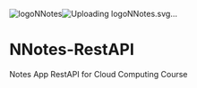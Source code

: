 ![logoNNotes](https://github.com/italovisconti/NNotes-RestAPI/assets/108308939/cbfaceb0-3c3e-4c8b-8d50-4127dea1eb94)![Uploading<svg width="403" height="58" viewBox="0 0 403 58" fill="none" xmlns="http://www.w3.org/2000/svg">
<path d="M263.729 45.4902C261.265 45.4902 259.101 44.935 257.231 43.8245C255.368 42.714 253.918 41.1593 252.881 39.1525C251.852 37.1457 251.333 34.8296 251.333 32.1882V31.5536C251.333 28.8805 251.852 26.5406 252.881 24.5338C253.91 22.527 255.345 20.9723 257.178 19.8618C259.011 18.7514 261.107 18.1961 263.474 18.1961C265.84 18.1961 267.801 18.7117 269.566 19.7508C271.332 20.7899 272.714 22.2732 273.713 24.2086C274.712 26.144 275.216 28.4126 275.216 31.0143V32.91H255.277C255.375 35.6862 256.224 37.8596 257.824 39.4222C259.424 40.9848 261.423 41.7701 263.819 41.7701C265.915 41.7701 267.53 41.2625 268.665 40.2392C269.799 39.216 270.663 38.0024 271.264 36.5984L274.66 38.3355C274.156 39.4222 273.465 40.5168 272.586 41.6035C271.7 42.6902 270.558 43.6103 269.138 44.348C267.718 45.0857 265.915 45.4585 263.714 45.4585L263.729 45.4902ZM255.337 29.5072H271.227C271.091 27.1196 270.317 25.2556 268.905 23.9151C267.485 22.5825 265.682 21.9083 263.481 21.9083C261.28 21.9083 259.417 22.5746 257.982 23.9151C256.547 25.2556 255.668 27.1196 255.33 29.5072H255.337Z" fill="#334155"/>
<path d="M310.471 53.4435V18.8973H314.307V22.9611H315.004C315.633 21.7246 316.652 20.6239 318.069 19.6513C319.477 18.6787 321.448 18.1961 323.973 18.1961C326.064 18.1961 327.982 18.7088 329.728 19.7266C331.474 20.7445 332.868 22.1921 333.917 24.0619C334.966 25.9317 335.49 28.1936 335.49 30.8324V31.4808C335.49 34.0895 334.973 36.3438 333.947 38.2513C332.92 40.1588 331.526 41.6139 329.788 42.6167C328.05 43.6195 326.109 44.1246 323.981 44.1246C322.287 44.1246 320.849 43.8984 319.672 43.4461C318.488 42.9937 317.537 42.4207 316.802 41.7195C316.068 41.0183 315.506 40.3021 315.109 39.5632H314.412V53.451H310.478L310.471 53.4435ZM322.932 40.6036C325.457 40.6036 327.51 39.7969 329.084 38.1684C330.657 36.5474 331.451 34.2855 331.451 31.3752V30.9229C331.451 28.0126 330.665 25.7507 329.084 24.1297C327.503 22.5087 325.457 21.6945 322.932 21.6945C320.406 21.6945 318.391 22.5087 316.78 24.1297C315.169 25.7507 314.36 28.0126 314.36 30.9229V31.3752C314.36 34.2855 315.169 36.5474 316.78 38.1684C318.391 39.7894 320.444 40.6036 322.932 40.6036Z" fill="#334155"/>
<path d="M351.298 45.4902C348.834 45.4902 346.67 44.935 344.799 43.8245C342.936 42.714 341.486 41.1593 340.45 39.1525C339.42 37.1457 338.902 34.8296 338.902 32.1882V31.5536C338.902 28.8805 339.42 26.5406 340.45 24.5338C341.479 22.527 342.914 20.9723 344.747 19.8618C346.58 18.7514 348.676 18.1961 351.042 18.1961C353.409 18.1961 355.37 18.7117 357.135 19.7508C358.9 20.7899 360.283 22.2732 361.282 24.2086C362.281 26.144 362.784 28.4126 362.784 31.0143V32.91H342.846C342.944 35.6862 343.793 37.8596 345.393 39.4222C346.993 40.9848 348.991 41.7701 351.388 41.7701C353.484 41.7701 355.099 41.2625 356.234 40.2392C357.368 39.216 358.232 38.0024 358.833 36.5984L362.229 38.3355C361.725 39.4222 361.034 40.5168 360.155 41.6035C359.269 42.6902 358.127 43.6103 356.707 44.348C355.287 45.0857 353.484 45.4585 351.283 45.4585L351.298 45.4902ZM342.906 29.5072H358.795C358.66 27.1196 357.886 25.2556 356.474 23.9151C355.054 22.5825 353.251 21.9083 351.05 21.9083C348.849 21.9083 346.986 22.5746 345.551 23.9151C344.116 25.2556 343.237 27.1196 342.899 29.5072H342.906Z" fill="#334155"/>
<path d="M367.333 44.353V19.4406H371.375V22.4972H372.109C372.566 21.4094 373.261 20.6127 374.208 20.0994C375.155 19.5862 376.395 19.3334 377.934 19.3334H380.98V23.0028H377.673C375.818 23.0028 374.319 23.5008 373.182 24.5043C372.046 25.5078 371.477 27.0629 371.477 29.1696V44.353H367.333Z" fill="#334155"/>
<path d="M394.981 44.3456C393.581 44.3456 392.504 43.9774 391.75 43.2409C390.997 42.5043 390.621 41.4935 390.621 40.2154V24.1783H383.255V20.864H390.621V12.5097H394.575V20.864H402.588V24.1783H394.575V39.645C394.575 40.6053 395.057 41.0891 396.028 41.0891H401.489V44.3528H394.974L394.981 44.3456Z" fill="#334155"/>
<path fill-rule="evenodd" clip-rule="evenodd" d="M266.118 58.0001C289.053 35.4781 290.865 34.7648 302.477 43.6987C293.932 31.5515 294.614 29.6638 316.157 5.6864C293.222 28.2085 291.41 28.9217 279.797 19.9878C288.343 32.1351 287.661 34.0227 266.118 58.0001Z" fill="#334155"/>
<path d="M4.31559 29.0452V25.5171L25.232 15.3739V20.1778L9.79671 27.2182L9.93846 26.9347V27.6119L9.79671 27.3442L25.232 34.3688V39.1884L4.31559 29.0452ZM60.4495 10.7433V43H55.9764L39.5803 19.343H39.281V43H34.4142V10.7433H38.9188L55.3306 34.4318H55.6299V10.7433H60.4495ZM94.9148 10.7433V43H90.4417L74.0456 19.343H73.7464V43H68.8795V10.7433H73.3841L89.796 34.4318H90.0952V10.7433H94.9148ZM113.157 43.4883C110.889 43.4883 108.91 42.9685 107.219 41.929C105.529 40.8895 104.216 39.4352 103.282 37.5661C102.347 35.6971 101.88 33.513 101.88 31.014C101.88 28.5044 102.347 26.3099 103.282 24.4304C104.216 22.5508 105.529 21.0913 107.219 20.0518C108.91 19.0122 110.889 18.4925 113.157 18.4925C115.425 18.4925 117.405 19.0122 119.095 20.0518C120.786 21.0913 122.098 22.5508 123.033 24.4304C123.967 26.3099 124.435 28.5044 124.435 31.014C124.435 33.513 123.967 35.6971 123.033 37.5661C122.098 39.4352 120.786 40.8895 119.095 41.929C117.405 42.9685 115.425 43.4883 113.157 43.4883ZM113.173 39.5349C114.643 39.5349 115.861 39.1464 116.827 38.3694C117.793 37.5924 118.507 36.5581 118.969 35.2666C119.442 33.9751 119.678 32.5523 119.678 30.9982C119.678 29.4547 119.442 28.0372 118.969 26.7457C118.507 25.4436 117.793 24.3989 116.827 23.6113C115.861 22.8238 114.643 22.4301 113.173 22.4301C111.693 22.4301 110.464 22.8238 109.488 23.6113C108.521 24.3989 107.802 25.4436 107.33 26.7457C106.868 28.0372 106.637 29.4547 106.637 30.9982C106.637 32.5523 106.868 33.9751 107.33 35.2666C107.802 36.5581 108.521 37.5924 109.488 38.3694C110.464 39.1464 111.693 39.5349 113.173 39.5349ZM142.315 18.8075V22.5876H129.1V18.8075H142.315ZM132.644 13.0114H137.353V35.8966C137.353 36.8101 137.49 37.4979 137.763 37.9599C138.036 38.4114 138.388 38.7212 138.818 38.8892C139.259 39.0467 139.737 39.1254 140.252 39.1254C140.63 39.1254 140.96 39.0992 141.244 39.0467C141.527 38.9942 141.748 38.9522 141.905 38.9207L142.756 42.811C142.483 42.916 142.094 43.021 141.59 43.126C141.086 43.2415 140.456 43.3045 139.7 43.315C138.461 43.336 137.306 43.1155 136.235 42.6535C135.164 42.1915 134.298 41.4775 133.636 40.5114C132.975 39.5454 132.644 38.3327 132.644 36.8731V13.0114ZM159.022 43.4883C156.638 43.4883 154.585 42.979 152.863 41.9605C151.152 40.9315 149.829 39.4877 148.894 37.6291C147.97 35.7601 147.508 33.5708 147.508 31.0612C147.508 28.5832 147.97 26.3991 148.894 24.5091C149.829 22.6191 151.131 21.1438 152.8 20.0833C154.48 19.0227 156.444 18.4925 158.691 18.4925C160.056 18.4925 161.379 18.7182 162.66 19.1697C163.941 19.6213 165.091 20.33 166.109 21.296C167.128 22.2621 167.931 23.5168 168.519 25.0604C169.107 26.5934 169.401 28.4572 169.401 30.6517V32.3213H150.17V28.7932H164.786C164.786 27.5542 164.534 26.4569 164.03 25.5014C163.526 24.5354 162.818 23.7741 161.904 23.2176C161.001 22.6611 159.94 22.3828 158.722 22.3828C157.399 22.3828 156.244 22.7083 155.257 23.3593C154.281 23.9998 153.525 24.8399 152.989 25.8794C152.464 26.9084 152.202 28.0267 152.202 29.2342V31.9905C152.202 33.6076 152.485 34.9831 153.052 36.1171C153.63 37.2511 154.433 38.1174 155.462 38.7159C156.491 39.3039 157.693 39.5979 159.069 39.5979C159.961 39.5979 160.775 39.4719 161.51 39.2199C162.245 38.9574 162.881 38.5689 163.416 38.0544C163.952 37.5399 164.361 36.9046 164.645 36.1486L169.102 36.9519C168.745 38.2644 168.104 39.4142 167.18 40.4012C166.267 41.3777 165.117 42.139 163.731 42.685C162.355 43.2205 160.786 43.4883 159.022 43.4883ZM194.086 24.7139L189.817 25.4699C189.639 24.9239 189.355 24.4041 188.967 23.9106C188.589 23.4171 188.074 23.0128 187.423 22.6978C186.772 22.3828 185.958 22.2253 184.982 22.2253C183.648 22.2253 182.535 22.5246 181.643 23.1231C180.75 23.7111 180.304 24.4724 180.304 25.4069C180.304 26.2154 180.603 26.8664 181.202 27.3599C181.8 27.8534 182.766 28.2577 184.1 28.5727L187.943 29.4547C190.169 29.9692 191.828 30.762 192.92 31.833C194.012 32.904 194.558 34.2953 194.558 36.0069C194.558 37.4559 194.138 38.7474 193.298 39.8814C192.469 41.005 191.308 41.887 189.817 42.5275C188.337 43.168 186.62 43.4883 184.667 43.4883C181.958 43.4883 179.747 42.9107 178.036 41.7557C176.324 40.5902 175.274 38.9364 174.886 36.7944L179.438 36.1014C179.721 37.2879 180.304 38.1856 181.186 38.7947C182.068 39.3932 183.218 39.6924 184.635 39.6924C186.179 39.6924 187.413 39.3722 188.337 38.7317C189.261 38.0806 189.723 37.2879 189.723 36.3534C189.723 35.5973 189.439 34.9621 188.872 34.4476C188.316 33.9331 187.46 33.5445 186.305 33.282L182.21 32.3843C179.952 31.8698 178.283 31.0507 177.201 29.9272C176.13 28.8037 175.595 27.3809 175.595 25.6589C175.595 24.2309 175.994 22.9813 176.792 21.9103C177.59 20.8393 178.692 20.0045 180.099 19.406C181.506 18.797 183.118 18.4925 184.935 18.4925C187.549 18.4925 189.607 19.0595 191.109 20.1935C192.61 21.317 193.603 22.8238 194.086 24.7139ZM213.352 9.23128L202.957 47.8511H198.751L209.146 9.23128H213.352ZM240.749 32.0693L219.833 42.2125V37.3929L235.268 30.3682L235.111 30.636V29.9587L235.268 30.2422L219.833 23.2018V18.398L240.749 28.5412V32.0693Z" fill="#334155"/>
</svg>
 logoNNotes.svg…]()

# NNotes-RestAPI
Notes App RestAPI for Cloud Computing Course
